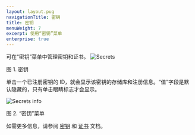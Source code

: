 ```yaml
---
layout: layout.pug
navigationTitle: 密钥
title: 密钥
menuWeight: 7
excerpt: 使用“密钥”菜单
enterprise: true
---
```


可在“密钥”菜单中管理密钥和证书。
![Secrets](/dcos/cn/1.11/img/secrets-ee.png)

图 1. 密钥

单击一个已注册密钥的 ID，就会显示该密钥的存储库和注册信息。“值”字段是默认隐藏的，只有单击眼睛标志才会显示。

![Secrets info](/dcos/cn/1.11/img/secrets-tab.png)

图 2. “密钥”菜单

如需更多信息，请参阅 [密钥](/dcos/cn/1.11/security/ent/secrets/) 和 [证书](/dcos/cn/1.11/security/ent/tls-ssl/) 文档。
